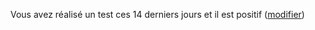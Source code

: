 Vous avez réalisé un test ces 14 derniers jours et il est positif <span class="modifier">([modifier](#depistage))</span>
